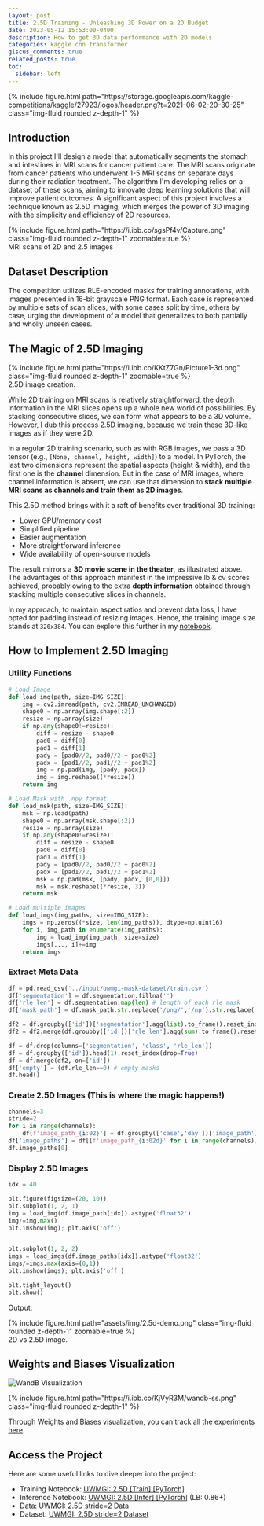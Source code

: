 ```yaml
---
layout: post
title: 2.5D Training - Unleashing 3D Power on a 2D Budget
date: 2023-05-12 15:53:00-0400
description: How to get 3D data performance with 2D models
categories: kaggle cnn transformer
giscus_comments: true
related_posts: true
toc:
  sidebar: left
---
```


<div class="row mt-3">
    <div class="col-sm mt-3 mt-md-0">
        {% include figure.html path="https://storage.googleapis.com/kaggle-competitions/kaggle/27923/logos/header.png?t=2021-06-02-20-30-25" class="img-fluid rounded z-depth-1" %}
    </div>
</div>

## Introduction

In this project I'll design a model that automatically segments the stomach and intestines in MRI scans for cancer patient care. The MRI scans originate from cancer patients who underwent 1-5 MRI scans on separate days during their radiation treatment. The algorithm I'm developing relies on a dataset of these scans, aiming to innovate deep learning solutions that will improve patient outcomes. A significant aspect of this project involves a technique known as 2.5D imaging, which merges the power of 3D imaging with the simplicity and efficiency of 2D resources.

<div class="row mt-3">
    <div class="col-sm mt-3 mt-md-0">
        {% include figure.html path="https://i.ibb.co/sgsPf4v/Capture.png" class="img-fluid rounded z-depth-1" zoomable=true %}
    </div>
</div>
<div class="caption">
    MRI scans of 2D and 2.5 images
</div>

## Dataset Description

The competition utilizes RLE-encoded masks for training annotations, with images presented in 16-bit grayscale PNG format. Each case is represented by multiple sets of scan slices, with some cases split by time, others by case, urging the development of a model that generalizes to both partially and wholly unseen cases.

## The Magic of 2.5D Imaging

<div class="row mt-3">
    <div class="col-sm mt-3 mt-md-0">
        {% include figure.html path="https://i.ibb.co/KKtZ7Gn/Picture1-3d.png" class="img-fluid rounded z-depth-1" zoomable=true %}
    </div>
</div>
<div class="caption">
    2.5D image creation.
</div>

While 2D training on MRI scans is relatively straightforward, the depth information in the MRI slices opens up a whole new world of possibilities. By stacking consecutive slices, we can form what appears to be a 3D volume. However, I dub this process 2.5D imaging, because we train these 3D-like images as if they were 2D. 

In a regular 2D training scenario, such as with RGB images, we pass a 3D tensor (e.g., `[None, channel, height, width]`) to a model. In PyTorch, the last two dimensions represent the spatial aspects (height & width), and the first one is the **channel** dimension. But in the case of MRI images, where channel information is absent, we can use that dimension to **stack multiple MRI scans as channels and train them as 2D images**. 

This 2.5D method brings with it a raft of benefits over traditional 3D training:

- Lower GPU/memory cost
- Simplified pipeline
- Easier augmentation
- More straightforward inference
- Wide availability of open-source models

The result mirrors a **3D movie scene in the theater**, as illustrated above. The advantages of this approach manifest in the impressive lb & cv scores achieved, probably owing to the extra **depth information** obtained through stacking multiple consecutive slices in channels. 

In my approach, to maintain aspect ratios and prevent data loss, I have opted for padding instead of resizing images. Hence, the training image size stands at `320x384`. You can explore this further in my [notebook](https://www.kaggle.com/awsaf49/uwmgi-2-5d-train-pytorch/).

## How to Implement 2.5D Imaging

### Utility Functions

```python
# Load Image
def load_img(path, size=IMG_SIZE):
    img = cv2.imread(path, cv2.IMREAD_UNCHANGED)
    shape0 = np.array(img.shape[:2])
    resize = np.array(size)
    if np.any(shape0!=resize):
        diff = resize - shape0
        pad0 = diff[0]
        pad1 = diff[1]
        pady = [pad0//2, pad0//2 + pad0%2]
        padx = [pad1//2, pad1//2 + pad1%2]
        img = np.pad(img, [pady, padx])
        img = img.reshape((*resize))
    return img

# Load Mask with .npy format
def load_msk(path, size=IMG_SIZE):
    msk = np.load(path)
    shape0 = np.array(msk.shape[:2])
    resize = np.array(size)
    if np.any(shape0!=resize):
        diff = resize - shape0
        pad0 = diff[0]
        pad1 = diff[1]
        pady = [pad0//2, pad0//2 + pad0%2]
        padx = [pad1//2, pad1//2 + pad1%2]
        msk = np.pad(msk, [pady, padx, [0,0]])
        msk = msk.reshape((*resize, 3))
    return msk

# Load multiple images
def load_imgs(img_paths, size=IMG_SIZE):
    imgs = np.zeros((*size, len(img_paths)), dtype=np.uint16)
    for i, img_path in enumerate(img_paths):
        img = load_img(img_path, size=size)
        imgs[..., i]+=img
    return imgs

```

### Extract Meta Data

```python
df = pd.read_csv('../input/uwmgi-mask-dataset/train.csv')
df['segmentation'] = df.segmentation.fillna('')
df['rle_len'] = df.segmentation.map(len) # length of each rle mask
df['mask_path'] = df.mask_path.str.replace('/png/','/np').str.replace('.png','.npy')

df2 = df.groupby(['id'])['segmentation'].agg(list).to_frame().reset_index() # rle list of each id
df2 = df2.merge(df.groupby(['id'])['rle_len'].agg(sum).to_frame().reset_index()) # total length of all rles of each id

df = df.drop(columns=['segmentation', 'class', 'rle_len'])
df = df.groupby(['id']).head(1).reset_index(drop=True)
df = df.merge(df2, on=['id'])
df['empty'] = (df.rle_len==0) # empty masks
df.head()
```

### Create 2.5D Images (This is where the magic happens!)

```python
channels=3
stride=2
for i in range(channels):
    df[f'image_path_{i:02}'] = df.groupby(['case','day'])['image_path'].shift(-i*stride).fillna(method="ffill")
df['image_paths'] = df[[f'image_path_{i:02d}' for i in range(channels)]].values.tolist()
df.image_paths[0]
```

### Display 2.5D Images

```python
idx = 40

plt.figure(figsize=(20, 10))
plt.subplot(1, 2, 1)
img = load_img(df.image_path[idx]).astype('float32')
img/=img.max()
plt.imshow(img); plt.axis('off')


plt.subplot(1, 2, 2)
imgs = load_imgs(df.image_paths[idx]).astype('float32')
imgs/=imgs.max(axis=(0,1))
plt.imshow(imgs); plt.axis('off')

plt.tight_layout()
plt.show()
```
Output:

<div class="row mt-3">
    <div class="col-sm mt-3 mt-md-0">
        {% include figure.html path="assets/img/2.5d-demo.png" class="img-fluid rounded z-depth-1" zoomable=true %}
    </div>
</div>
<div class="caption">
    2D vs 2.5D image.
</div>

## Weights and Biases Visualization

![WandB Visualization]()
<div class="row mt-3">
    <div class="col-sm mt-3 mt-md-0">
        {% include figure.html path="https://i.ibb.co/KjVyR3M/wandb-ss.png" class="img-fluid rounded z-depth-1" %}
    </div>
</div>

Through Weights and Biases visualization, you can track all the experiments [here]( https://wandb.ai/awsaf49/uw-maddison-gi-tract).

## Access the Project

Here are some useful links to dive deeper into the project:

* Training Notebook: [UWMGI: 2.5D [Train] [PyTorch]](https://www.kaggle.com/awsaf49/uwmgi-2-5d-train-pytorch/)
* Inference Notebook: [UWMGI: 2.5D [Infer] [PyTorch]](https://www.kaggle.com/awsaf49/uwmgi-2-5d-infer-pytorch/) (LB: 0.86+)
* Data: [UWMGI: 2.5D stride=2 Data](https://www.kaggle.com/code/awsaf49/uwmgi-2-5d-stride-2-data/)
* Dataset: [UWMGI: 2.5D stride=2 Dataset](https://www.kaggle.com/datasets/awsaf49/uwmgi-25d-stride2-dataset)




<!-- ```python

```

A regular blockquote can be used as following:

```markdown
> This is a regular blockquote
> and it can be used as usual
```

> This is a regular blockquote
> and it can be used as usual

These custom styles can be used by adding the specific class to the blockquote, as follows:

```markdown
> ##### TIP
>
> A tip can be used when you want to give advice
> related to a certain content.
{: .block-tip }
```

> ##### TIP
>
> A tip can be used when you want to give advice
> related to a certain content.
{: .block-tip }

```markdown
> ##### WARNING
>
> This is a warning, and thus should
> be used when you want to warn the user
{: .block-warning }
```

> ##### WARNING
>
> This is a warning, and thus should
> be used when you want to warn the user
{: .block-warning }

```markdown
> ##### DANGER
>
> This is a danger zone, and thus should
> be used carefully
{: .block-danger }
```

> ##### DANGER
>
> This is a danger zone, and thus should
> be used carefully
{: .block-danger } -->
